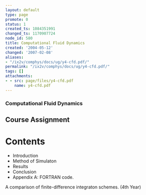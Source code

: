 ```yaml
---
layout: default
type: page
promote: 0
status: 1
created_ts: 1084351991
changed_ts: 1170907724
node_id: 580
title: Computational Fluid Dynamics
created: '2004-05-12'
changed: '2007-02-08'
aliases:
- "/ix2v/comphys/docs/ug/y4-cfd.pdf/"
permalink: "/ix2v/comphys/docs/ug/y4-cfd.pdf/"
tags: []
attachments:
- - src: page/files/y4-cfd.pdf
    name: y4-cfd.pdf
---
```

### Computational Fluid Dynamics
## Course Assignment
# Contents
* Introduction
* Method of Simulaton
* Results
* Conclusion
* Appendix A: FORTRAN code.

A comparison of finite-difference integraton schemes. (4th Year)
